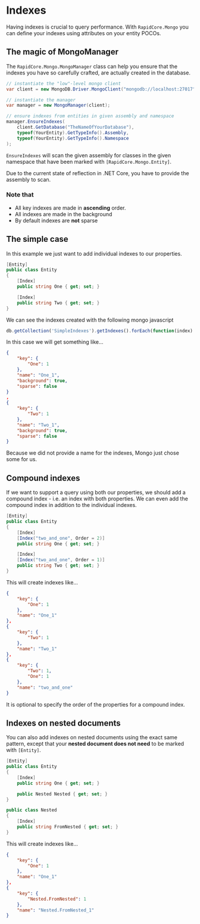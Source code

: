 Indexes
=======

Having indexes is crucial to query performance. With `RapidCore.Mongo` you can define your indexes using attributes on your entity POCOs.


The magic of MongoManager
-------------------------

The `RapidCore.Mongo.MongoManager` class can help you ensure that the indexes you have so carefully crafted, are actually created in the database.

```csharp
// instantiate the "low"-level mongo client
var client = new MongoDB.Driver.MongoClient("mongodb://localhost:27017");

// instantiate the manager
var manager = new MongoManager(client);

// ensure indexes from entities in given assembly and namespace
manager.EnsureIndexes(
    client.GetDatabase("TheNameOfYourDatabase"),
    typeof(YourEntity).GetTypeInfo().Assembly,
    typeof(YourEntity).GetTypeInfo().Namespace
);
```

`EnsureIndexes` will scan the given assembly for classes in the given namespace that have been marked with `[RapidCore.Mongo.Entity]`.

Due to the current state of reflection in .NET Core, you have to provide the assembly to scan.

### Note that

- All key indexes are made in **ascending** order.
- All indexes are made in the background
- By default indexes are **not** sparse


The simple case
---------------

In this example we just want to add individual indexes to our properties.

```csharp
[Entity]
public class Entity
{
    [Index]
    public string One { get; set; }

    [Index]
    public string Two { get; set; }
}
```

We can see the indexes created with the following mongo javascript

```javascript
db.getCollection('SimpleIndexes').getIndexes().forEach(function(index) { printjson(index); });
```

In this case we will get something like...

```json
{
    "key": {
        "One": 1
    },
    "name": "One_1",
    "background": true,
    "sparse": false
}
,
{
    "key": {
        "Two": 1
    },
    "name": "Two_1",
    "background": true,
    "sparse": false
}
```

Because we did not provide a name for the indexes, Mongo just chose some for us.


Compound indexes
----------------

If we want to support a query using both our properties, we should add a compound index - i.e. an index with both properties. We can even add the compound index in addition to the individual indexes.

```csharp
[Entity]
public class Entity
{
    [Index]
    [Index("two_and_one", Order = 2)]
    public string One { get; set; }

    [Index]
    [Index("two_and_one", Order = 1)]
    public string Two { get; set; }
}
```

This will create indexes like...

```json
{
    "key": {
        "One": 1
    },
    "name": "One_1"
},
{
    "key": {
        "Two": 1
    },
    "name": "Two_1"
},
{
    "key": {
        "Two": 1,
        "One": 1
    },
    "name": "two_and_one"
}
```

It is optional to specify the order of the properties for a compound index.


Indexes on nested documents
---------------------------

You can also add indexes on nested documents using the exact same pattern, except that your **nested document does not need** to be marked with `[Entity]`.

```csharp
[Entity]
public class Entity
{
    [Index]
    public string One { get; set; }

    public Nested Nested { get; set; }
}

public class Nested
{
    [Index]
    public string FromNested { get; set; }
}
```

This will create indexes like...

```json
{
    "key": {
        "One": 1
    },
    "name": "One_1"
},
{
    "key": {
        "Nested.FromNested": 1
    },
    "name": "Nested.FromNested_1"
}
```
